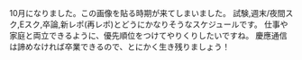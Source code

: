 ﻿---
layout: post
categories: [慶應通信, News]
tags: [慶應通信, スケジュール]
slug: "1038"
---
10月になりました。この画像を貼る時期が来てしまいました。
試験,週末/夜間スク,Eスク,卒論,新レポ(再レポ)とどうにかなりそうなスケジュールです。
仕事や家庭と両立できるように、優先順位をつけてやりくりしたいですね。
慶應通信は諦めなければ卒業できるので、とにかく生き残りましょう！
